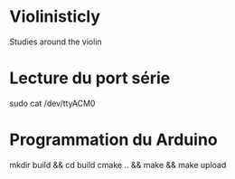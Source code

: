 # Violinisticly
Studies around the violin

# Lecture du port série
sudo cat /dev/ttyACM0

# Programmation du Arduino
mkdir build && cd build
cmake .. && make && make upload